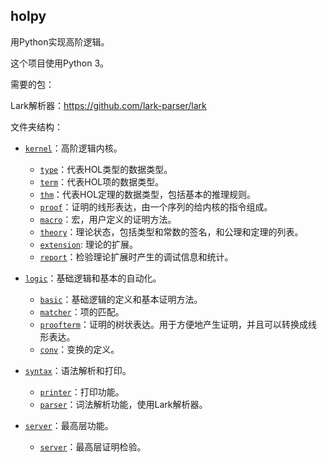 ## holpy

用Python实现高阶逻辑。

这个项目使用Python 3。

需要的包：

Lark解析器：https://github.com/lark-parser/lark

文件夹结构：

* [`kernel`](kernel/)：高阶逻辑内核。
  * [`type`](kernel/type.py)：代表HOL类型的数据类型。
  * [`term`](kernel/term.py)：代表HOL项的数据类型。
  * [`thm`](kernel/thm.py)：代表HOL定理的数据类型，包括基本的推理规则。
  * [`proof`](kernel/proof.py)：证明的线形表达，由一个序列的给内核的指令组成。
  * [`macro`](kernel/macro.py)：宏，用户定义的证明方法。
  * [`theory`](kernel/theory.py)：理论状态，包括类型和常数的签名，和公理和定理的列表。
  * [`extension`](kernel/extension.py): 理论的扩展。
  * [`report`](kernel/report.py)：检验理论扩展时产生的调试信息和统计。

* [`logic`](logic/)：基础逻辑和基本的自动化。
  * [`basic`](logic/basic.py)：基础逻辑的定义和基本证明方法。
  * [`matcher`](logic/matcher.py)：项的匹配。
  * [`proofterm`](logic/proofterm.py)：证明的树状表达。用于方便地产生证明，并且可以转换成线形表达。
  * [`conv`](logic/conv.py)：变换的定义。

* [`syntax`](syntax/)：语法解析和打印。
  * [`printer`](syntax/printer.py)：打印功能。
  * [`parser`](syntax/parser.py)：词法解析功能，使用Lark解析器。

* [`server`](server/)：最高层功能。
  * [`server`](server/server.py)：最高层证明检验。
